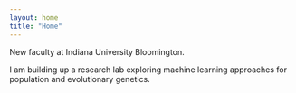 ```yaml
---
layout: home
title: "Home"
---
```


New faculty at Indiana University Bloomington.

I am building up a research lab exploring machine learning approaches for population and evolutionary genetics.



